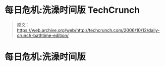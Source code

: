 # 每日危机:洗澡时间版 TechCrunch

> 原文：<https://web.archive.org/web/http://techcrunch.com/2006/10/12/daily-crunch-bathtime-edition/>

# 每日危机:洗澡时间版